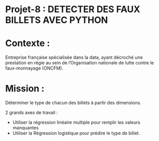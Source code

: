 # Projet-8 : DETECTER DES FAUX BILLETS AVEC PYTHON

# Contexte :

Entreprise française spécialisée dans la data, ayant décroché une prestation en régie au sein de l’Organisation nationale de lutte contre le faux-monnayage (ONCFM).

# Mission : 

Déterminer le type de chacun des billets à partir des dimensions.

2 grands axes de travail :

- Utiliser la régression linéaire multiple pour remplir les valeurs manquantes
- Utiliser la Régression logistique pour prédire le type de billet.
